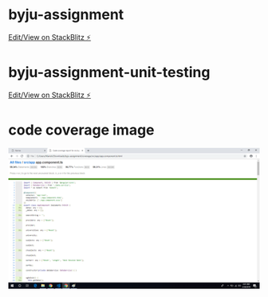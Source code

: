 # byju-assignment

[Edit/View on StackBlitz ⚡️](https://stackblitz.com/edit/byju-assignment)

# byju-assignment-unit-testing

[Edit/View on StackBlitz ⚡️](https://stackblitz.com/edit/byju-assignment-unit-testing)

# code coverage image

![Image of code-coverage](https://raw.githubusercontent.com/sharanmanish/uploads/master/Code-Coverage2.png)

